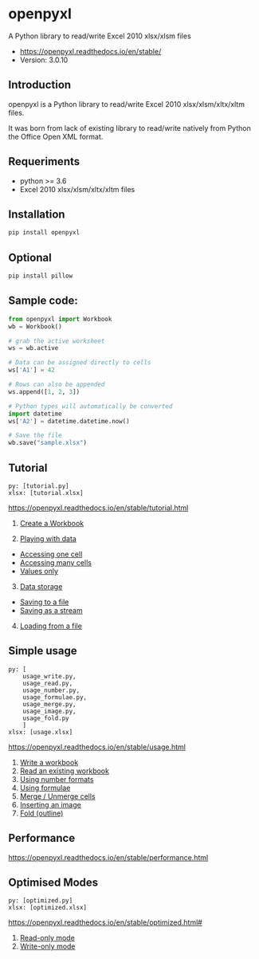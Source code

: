 # openpyxl

A Python library to read/write Excel 2010 xlsx/xlsm files

- https://openpyxl.readthedocs.io/en/stable/
- Version: 3.0.10

## Introduction

openpyxl is a Python library to read/write Excel 2010 xlsx/xlsm/xltx/xltm files.

It was born from lack of existing library to read/write natively from Python the Office Open XML format.

## Requeriments

- python >= 3.6
- Excel 2010 xlsx/xlsm/xltx/xltm files

## Installation

```bash
pip install openpyxl
```

## Optional

```bash
pip install pillow
```

## Sample code:

```py
from openpyxl import Workbook
wb = Workbook()

# grab the active worksheet
ws = wb.active

# Data can be assigned directly to cells
ws['A1'] = 42

# Rows can also be appended
ws.append([1, 2, 3])

# Python types will automatically be converted
import datetime
ws['A2'] = datetime.datetime.now()

# Save the file
wb.save("sample.xlsx")
```

## Tutorial

```
py: [tutorial.py]
xlsx: [tutorial.xlsx]
```

https://openpyxl.readthedocs.io/en/stable/tutorial.html

1. <a href="https://openpyxl.readthedocs.io/en/stable/tutorial.html#create-a-workbook">Create a Workbook</a>

2. <a href="https://openpyxl.readthedocs.io/en/stable/tutorial.html#playing-with-data">Playing with data</a>
- <a href="https://openpyxl.readthedocs.io/en/stable/tutorial.html#accessing-one-cell">Accessing one cell</a>
- <a href="https://openpyxl.readthedocs.io/en/stable/tutorial.html#accessing-many-cells">Accessing many cells</a>
- <a href="https://openpyxl.readthedocs.io/en/stable/tutorial.html#values-only">Values only</a>

3. <a href="https://openpyxl.readthedocs.io/en/stable/tutorial.html#data-storage">Data storage</a>
- <a href="https://openpyxl.readthedocs.io/en/stable/tutorial.html#saving-to-a-file">Saving to a file</a>
- <a href="https://openpyxl.readthedocs.io/en/stable/tutorial.html#saving-as-a-stream">Saving as a stream</a>

4. <a href="https://openpyxl.readthedocs.io/en/stable/tutorial.html#loading-from-a-file">Loading from a file</a>


## Simple usage

```
py: [
    usage_write.py,
    usage_read.py,
    usage_number.py,
    usage_formulae.py,
    usage_merge.py,
    usage_image.py,
    usage_fold.py
    ]
xlsx: [usage.xlsx]
```

https://openpyxl.readthedocs.io/en/stable/usage.html

1. <a href="https://openpyxl.readthedocs.io/en/stable/usage.html#write-a-workbook">Write a workbook</a>
2. <a href="https://openpyxl.readthedocs.io/en/stable/usage.html#read-an-existing-workbook">Read an existing workbook</a>
3. <a href="https://openpyxl.readthedocs.io/en/stable/usage.html#using-number-formats">Using number formats</a>
4. <a href="https://openpyxl.readthedocs.io/en/stable/usage.html#using-formulae">Using formulae</a>
5. <a href="https://openpyxl.readthedocs.io/en/stable/usage.html#merge-unmerge-cells">Merge / Unmerge cells</a>
6. <a href="https://openpyxl.readthedocs.io/en/stable/usage.html#inserting-an-image">Inserting an image</a>
7. <a href="https://openpyxl.readthedocs.io/en/stable/usage.html#fold-outline">Fold (outline)</a>


## Performance

https://openpyxl.readthedocs.io/en/stable/performance.html


## Optimised Modes

```
py: [optimized.py]
xlsx: [optimized.xlsx]
```

https://openpyxl.readthedocs.io/en/stable/optimized.html#

1. <a href="https://openpyxl.readthedocs.io/en/stable/optimized.html#read-only-mode">Read-only mode</a>
2. <a href="https://openpyxl.readthedocs.io/en/stable/optimized.html#write-only-mode">Write-only mode</a>